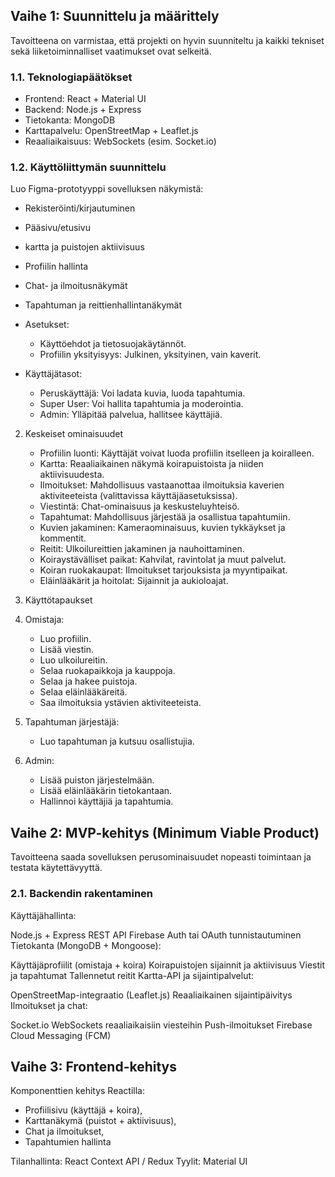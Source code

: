 ## Vaihe 1: Suunnittelu ja määrittely
Tavoitteena on varmistaa, että projekti on hyvin suunniteltu ja kaikki tekniset sekä liiketoiminnalliset vaatimukset ovat selkeitä.

### 1.1. Teknologiapäätökset
- Frontend: React + Material UI
- Backend: Node.js + Express
- Tietokanta: MongoDB
- Karttapalvelu: OpenStreetMap + Leaflet.js
- Reaaliaikaisuus: WebSockets (esim. Socket.io)

### 1.2. Käyttöliittymän suunnittelu
Luo Figma-prototyyppi sovelluksen näkymistä:
- Rekisteröinti/kirjautuminen
- Pääsivu/etusivu
- kartta ja puistojen aktiivisuus
- Profiilin hallinta
- Chat- ja ilmoitusnäkymät
- Tapahtuman ja reittienhallintanäkymät

- Asetukset:
  - Käyttöehdot ja tietosuojakäytännöt.
  - Profiilin yksityisyys: Julkinen, yksityinen, vain kaverit.
- Käyttäjätasot:
  - Peruskäyttäjä: Voi ladata kuvia, luoda tapahtumia.
  - Super User: Voi hallita tapahtumia ja moderointia.
  - Admin: Ylläpitää palvelua, hallitsee käyttäjiä.

2. Keskeiset ominaisuudet
    - Profiilin luonti: Käyttäjät voivat luoda profiilin itselleen ja koiralleen.
    - Kartta: Reaaliaikainen näkymä koirapuistoista ja niiden aktiivisuudesta.
    - Ilmoitukset: Mahdollisuus vastaanottaa ilmoituksia kaverien aktiviteeteista   (valittavissa käyttäjäasetuksissa).
    - Viestintä: Chat-ominaisuus ja keskusteluyhteisö.
    - Tapahtumat: Mahdollisuus järjestää ja osallistua tapahtumiin.
    - Kuvien jakaminen: Kameraominaisuus, kuvien tykkäykset ja kommentit.
    - Reitit: Ulkoilureittien jakaminen ja nauhoittaminen.
    - Koiraystävälliset paikat: Kahvilat, ravintolat ja muut palvelut.
    - Koiran ruokakaupat: Ilmoitukset tarjouksista ja myyntipaikat.
    - Eläinlääkärit ja hoitolat: Sijainnit ja aukioloajat.

3. Käyttötapaukset
1. Omistaja:
   - Luo profiilin.
   - Lisää viestin.
   - Luo ulkoilureitin.
   - Selaa ruokapaikkoja ja kauppoja.
   - Selaa ja hakee puistoja.
   - Selaa eläinlääkäreitä.
   - Saa ilmoituksia ystävien aktiviteeteista.
2. Tapahtuman järjestäjä: 
   - Luo tapahtuman ja kutsuu osallistujia.
3. Admin:
   - Lisää puiston järjestelmään.
   - Lisää eläinlääkärin tietokantaan.
   - Hallinnoi käyttäjiä ja tapahtumia.

## Vaihe 2: MVP-kehitys (Minimum Viable Product)
Tavoitteena saada sovelluksen perusominaisuudet nopeasti toimintaan ja testata käytettävyyttä.

### 2.1. Backendin rakentaminen
 Käyttäjähallinta:

Node.js + Express REST API
Firebase Auth tai OAuth tunnistautuminen
 Tietokanta (MongoDB + Mongoose):

Käyttäjäprofiilit (omistaja + koira)
Koirapuistojen sijainnit ja aktiivisuus
Viestit ja tapahtumat
Tallennetut reitit
 Kartta-API ja sijaintipalvelut:

OpenStreetMap-integraatio (Leaflet.js)
Reaaliaikainen sijaintipäivitys
 Ilmoitukset ja chat:

Socket.io WebSockets reaaliaikaisiin viesteihin
Push-ilmoitukset Firebase Cloud Messaging (FCM)

## Vaihe 3: Frontend-kehitys
Komponenttien kehitys Reactilla: 
- Profiilisivu (käyttäjä + koira), 
- Karttanäkymä (puistot + aktiivisuus), 
- Chat ja ilmoitukset, 
- Tapahtumien hallinta

Tilanhallinta: React Context API / Redux
Tyylit: Material UI

















